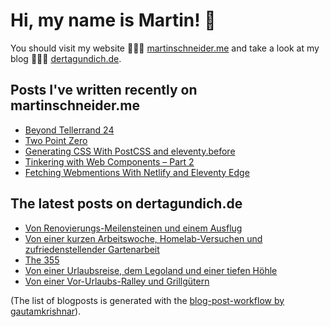 # Hi, my name is Martin! 👋 
You should visit my website 👨🏼‍💻  [martinschneider.me](https://martinschneider.me) and take a look at my blog 🤷🏼‍♂️ [dertagundich.de](https://www.dertagundich.de).

## Posts I've written recently on martinschneider.me
<!-- MSME-POST-LIST:START -->
- [Beyond Tellerrand 24](https://martinschneider.me/articles/beyond-tellerrand-24/)
- [Two Point Zero](https://martinschneider.me/articles/two-point-zero/)
- [Generating CSS With PostCSS and eleventy.before](https://martinschneider.me/articles/generating-css-with-postcss-and-eleventy-before/)
- [Tinkering with Web Components – Part 2](https://martinschneider.me/articles/tinkering-with-web-components-part-2/)
- [Fetching Webmentions With Netlify and Eleventy Edge](https://martinschneider.me/articles/fetching-webmentions-with-netlify-and-eleventy-edge/)
<!-- MSME-POST-LIST:END -->

## The latest posts on dertagundich.de
<!-- DTUI-POST-LIST:START -->
- [Von Renovierungs-Meilensteinen und einem Ausflug](https://www.dertagundich.de/2025/05/von-renovierungs-meilensteinen-und-einem-ausflug)
- [Von einer kurzen Arbeitswoche, Homelab-Versuchen und zufriedenstellender Gartenarbeit](https://www.dertagundich.de/2025/05/von-einer-kurzen-arbeitswoche-homelab-versuchen-und-zufriedenstellender-gartenarbeit)
- [The 355](https://www.dertagundich.de/2025/05/the-355)
- [Von einer Urlaubsreise, dem Legoland und einer tiefen Höhle](https://www.dertagundich.de/2025/04/von-einer-urlaubsreise-dem-legoland-und-einer-tiefen-hohle)
- [Von einer Vor-Urlaubs-Ralley und Grillgütern](https://www.dertagundich.de/2025/04/von-einer-vor-urlaubs-ralley-und-grillgutern)
<!-- DTUI-POST-LIST:END -->

(The list of blogposts is generated with the [blog-post-workflow by gautamkrishnar](https://github.com/gautamkrishnar/blog-post-workflow)).
